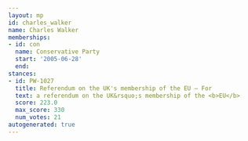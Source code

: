 ```yaml
---
layout: mp
id: charles_walker
name: Charles Walker
memberships:
- id: con
  name: Conservative Party
  start: '2005-06-28'
  end: 
stances:
- id: PW-1027
  title: Referendum on the UK's membership of the EU — For
  text: a referendum on the UK&rsquo;s membership of the <b>EU</b>
  score: 223.0
  max_score: 330
  num_votes: 21
autogenerated: true
---
```

